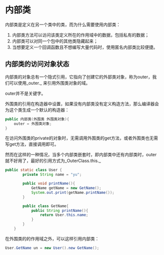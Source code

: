# 内部类

内部类是定义在另一个类中的类，而为什么需要使用内部类：

1. 内部类方法可以访问该类定义所在的作用域中的数据，包括私有的数据；
2. 内部类可以对同一个包中的其他类隐藏起来；
3. 当想要定义一个回调函数且不想编写大量代码时，使用匿名内部类比较便捷。

## 内部类的访问对象状态

内部类的对象总有一个隐式引用，它指向了创建它的外部类对象，称为outer，我们可以使用_outer._ 来引用外围类对象的域。

outer并不是关键字。

外围类的引用在构造器中设置，如果没有内部类没有定义构造方法，那么编译器会为这个类生成一个默认的构造器：

```java
public 内部类(外围类 外围类对象){
    outer = 外围类对象;
}
```

在访问外围类的private的对象时，无需调用外围类的get方法，或者外围类也无需写get方法，直接调用即可。

然而在这样的一种情况，当多个内部类嵌套时，即内部类中还有内部类时，outer就不好用了，最好的引用方式为_OuterClass.this._

```java
public static class User {
        private String name = "yu";

        public void printName(){
            GetName getName = new GetName();
            System.out.print(getName.printName());
        }

        public class GetName{
            public String printName(){
                return User.this.name;
            }
        }
    }
```

在外围类的的作用域之外，可以这样引用内部类：

```java
User.GetName un = new User().new GetName();
```




